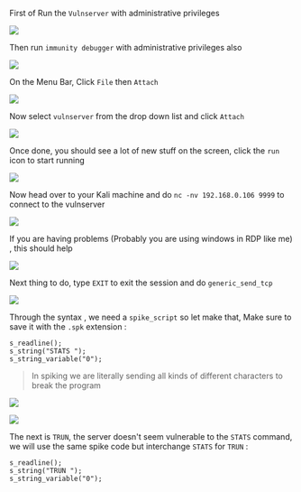 First of Run the `Vulnserver` with administrative privileges

![](https://i.imgur.com/HA66Nut.png)

Then run `immunity debugger` with administrative privileges also

![](https://i.imgur.com/oPbscrI.png)

On the Menu Bar, Click `File` then `Attach`

![](https://i.imgur.com/O27nn37.png)

Now select `vulnserver` from the drop down list and click `Attach`

![](https://i.imgur.com/XrzkOzH.png)

Once done, you should see a lot of new stuff on the screen, click the `run` icon to start running

![](https://i.imgur.com/jmoMXPz.png)

Now head over to your Kali machine and do `nc -nv 192.168.0.106 9999` to connect to the vulnserver

![](https://i.imgur.com/brqM1H7.png)

If you are having problems (Probably you are using windows in RDP like me) , this should help

![](https://i.imgur.com/DIP4Nfv.png)

Next thing to do, type `EXIT` to exit the session and do `generic_send_tcp`

![](https://i.imgur.com/T68jrTd.png)

Through the syntax , we need a `spike_script` so let make that, Make sure to save it with the `.spk` extension :

```spike
s_readline();
s_string("STATS ");
s_string_variable("0");
```

> In spiking we are literally sending all kinds of different characters to break the program

![](https://i.imgur.com/TkZLdIa.png)

![](https://i.imgur.com/QUWwcct.png)

The next is `TRUN`, the server doesn't seem vulnerable to the `STATS` command, we will use the same spike code but interchange `STATS` for `TRUN` :

```spike
s_readline();
s_string("TRUN ");
s_string_variable("0");
```

